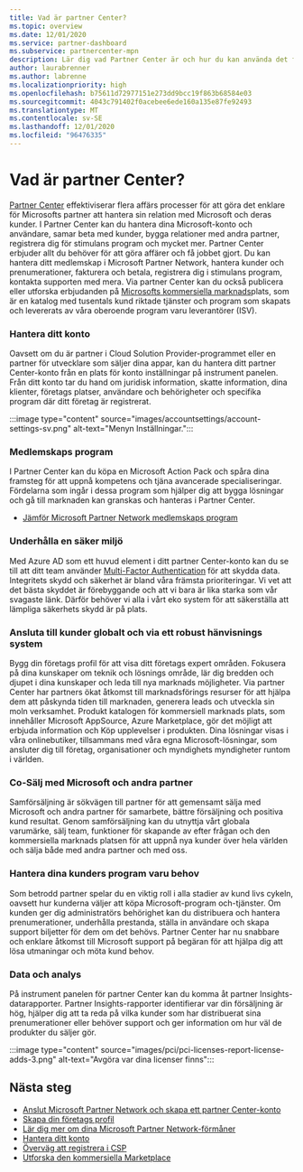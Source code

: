 ```yaml
---
title: Vad är partner Center?
ms.topic: overview
ms.date: 12/01/2020
ms.service: partner-dashboard
ms.subservice: partnercenter-mpn
description: Lär dig vad Partner Center är och hur du kan använda det för att växa din verksamhet
author: laurabrenner
ms.author: labrenne
ms.localizationpriority: high
ms.openlocfilehash: b75611d72977151e273dd9bcc19f863b68584e03
ms.sourcegitcommit: 4043c791402f0acebee6ede160a135e87fe92493
ms.translationtype: MT
ms.contentlocale: sv-SE
ms.lasthandoff: 12/01/2020
ms.locfileid: "96476335"
---
```

# <a name="what-is-partner-center"></a>Vad är partner Center?

[Partner Center](https://partner.microsoft.com/dashboard/home) effektiviserar flera affärs processer för att göra det enklare för Microsofts partner att hantera sin relation med Microsoft och deras kunder.   I Partner Center kan du hantera dina Microsoft-konto och användare, samar beta med kunder, bygga relationer med andra partner, registrera dig för stimulans program och mycket mer. Partner Center erbjuder allt du behöver för att göra affärer och få jobbet gjort. Du kan hantera ditt medlemskap i Microsoft Partner Network, hantera kunder och prenumerationer, fakturera och betala, registrera dig i stimulans program, kontakta supporten med mera. Via partner Center kan du också publicera eller utforska erbjudanden på [Microsofts kommersiella marknads](/azure/marketplace)plats, som är en katalog med tusentals kund riktade tjänster och program som skapats och levererats av våra oberoende program varu leverantörer (ISV).

### <a name="manage-your-account"></a>Hantera ditt konto

Oavsett om du är partner i Cloud Solution Provider-programmet eller en partner för utvecklare som säljer dina appar, kan du hantera ditt partner Center-konto från en plats för konto inställningar på instrument panelen.  Från ditt konto tar du hand om juridisk information, skatte information, dina klienter, företags platser, användare och behörigheter och specifika program där ditt företag är registrerat. 

:::image type="content" source="images/accountsettings/account-settings-sv.png" alt-text="Menyn Inställningar.":::


### <a name="membership-programs"></a>Medlemskaps program

I Partner Center kan du köpa en Microsoft Action Pack och spåra dina framsteg för att uppnå kompetens och tjäna avancerade specialiseringar. Fördelarna som ingår i dessa program som hjälper dig att bygga lösningar och gå till marknaden kan granskas och hanteras i Partner Center.

- [Jämför Microsoft Partner Network medlemskaps program](https://partner.microsoft.com/membership/compare-offers) 


### <a name="maintain-a-secure-environment"></a>Underhålla en säker miljö

Med Azure AD som ett huvud element i ditt partner Center-konto kan du se till att ditt team använder [Multi-Factor Authentication](partner-security-requirements-mandating-mfa.md) för att skydda data. Integritets skydd och säkerhet är bland våra främsta prioriteringar. Vi vet att det bästa skyddet är förebyggande och att vi bara är lika starka som vår svagaste länk. Därför behöver vi alla i vårt eko system för att säkerställa att lämpliga säkerhets skydd är på plats.

### <a name="connect-with-customers-globally-and-through-a-robust-referral-system"></a>Ansluta till kunder globalt och via ett robust hänvisnings system

Bygg din företags profil för att visa ditt företags expert områden. Fokusera på dina kunskaper om teknik och lösnings område, lär dig bredden och djupet i dina kunskaper och leda till nya marknads möjligheter. Via partner Center har partners ökat åtkomst till marknadsförings resurser för att hjälpa dem att påskynda tiden till marknaden, generera leads och utveckla sin moln verksamhet. Produkt katalogen för kommersiell marknads plats, som innehåller Microsoft AppSource, Azure Marketplace, gör det möjligt att erbjuda information och Köp upplevelser i produkten. Dina lösningar visas i våra onlinebutiker, tillsammans med våra egna Microsoft-lösningar, som ansluter dig till företag, organisationer och myndighets myndigheter runtom i världen.

### <a name="co-sell-with-microsoft-and-other-partners"></a>Co-Sälj med Microsoft och andra partner

Samförsäljning är sökvägen till partner för att gemensamt sälja med Microsoft och andra partner för samarbete, bättre försäljning och positiva kund resultat.  Genom samförsäljning kan du utnyttja vårt globala varumärke, sälj team, funktioner för skapande av efter frågan och den kommersiella marknads platsen för att uppnå nya kunder över hela världen och sälja både med andra partner och med oss.

### <a name="manage-your-customers-software-needs"></a>Hantera dina kunders program varu behov

Som betrodd partner spelar du en viktig roll i alla stadier av kund livs cykeln, oavsett hur kunderna väljer att köpa Microsoft-program och-tjänster. Om kunden ger dig administratörs behörighet kan du distribuera och hantera prenumerationer, underhålla prestanda, ställa in användare och skapa support biljetter för dem om det behövs. Partner Center har nu snabbare och enklare åtkomst till Microsoft support på begäran för att hjälpa dig att lösa utmaningar och möta kund behov.

### <a name="data-and-analytics"></a>Data och analys

På instrument panelen för partner Center kan du komma åt partner Insights-datarapporter. Partner Insights-rapporter identifierar var din försäljning är hög, hjälper dig att ta reda på vilka kunder som har distribuerat sina prenumerationer eller behöver support och ger information om hur väl de produkter du säljer gör.

:::image type="content" source="images/pci/pci-licenses-report-license-adds-3.png" alt-text="Avgöra var dina licenser finns":::


## <a name="next-steps"></a>Nästa steg

- [Anslut Microsoft Partner Network och skapa ett partner Center-konto](mpn-create-a-partner-center-account.md)
- [Skapa din företags profil](create-a-marketing-profile.md)
- [Lär dig mer om dina Microsoft Partner Network-förmåner](mpn-find-benefits.md)
- [Hantera ditt konto](partner-center-account-setup.md)
- [Överväg att registrera i CSP](csp-overview.md)
- [Utforska den kommersiella Marketplace](csp-commercial-marketplace-overview.md)

